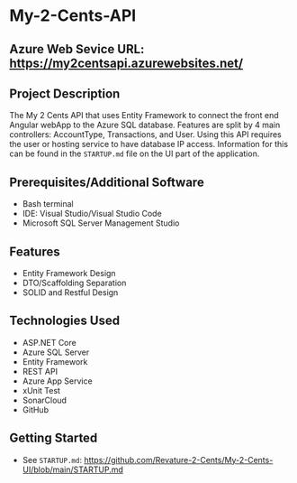 # My-2-Cents-API

## Azure Web Sevice URL: https://my2centsapi.azurewebsites.net/

## Project Description
The My 2 Cents API that uses Entity Framework to connect the front end Angular webApp to the Azure SQL database. Features are split by 4 main controllers: AccountType, Transactions, and User. Using this API requires the user or hosting service to have database IP access. Information for this can be found in the `STARTUP.md` file on the UI part of the application.

## Prerequisites/Additional Software
- Bash terminal
- IDE: Visual Studio/Visual Studio Code
- Microsoft SQL Server Management Studio

## Features
- Entity Framework Design
- DTO/Scaffolding Separation
- SOLID and Restful Design

## Technologies Used
- ASP.NET Core
- Azure SQL Server
- Entity Framework
- REST API
- Azure App Service
- xUnit Test
- SonarCloud
- GitHub

## Getting Started
- See `STARTUP.md`: https://github.com/Revature-2-Cents/My-2-Cents-UI/blob/main/STARTUP.md
